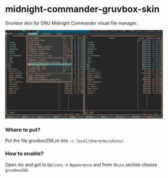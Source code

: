 # midnight-commander-gruvbox-skin
Gruvbox skin for GNU Midnight Commander visual file manager.

![showcase](gruvbox_showcase.png)


### Where to put?

Put the file gruvbox256.ini into `~/.local/share/mc/skins/`.


### How to enable?

Open mc and got to `Options` -> `Appearence` and from `Skins` section choose `gruvbox256`.
